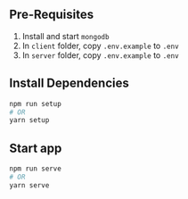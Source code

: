 ## Pre-Requisites

1. Install and start `mongodb`
2. In `client` folder, copy `.env.example` to `.env`
3. In `server` folder, copy `.env.example` to `.env`

## Install Dependencies

```bash
npm run setup
# OR
yarn setup
```

## Start app

```bash
npm run serve
# OR
yarn serve
```
